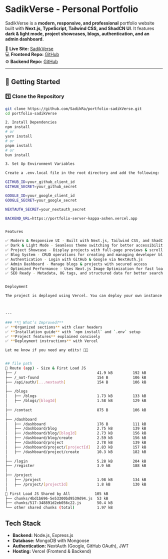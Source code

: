 # SadikVerse - Personal Portfolio

SadikVerse is a **modern, responsive, and professional** portfolio website built with **Next.js, TypeScript, Tailwind CSS, and ShadCN UI**. It features **dark & light mode, project showcases, blogs, authentication, and an admin dashboard**.

🔗 **Live Site:** [SadikVerse](https://sadikverse.vercel.app/)  
💻 **Frontend Repo:** [GitHub](https://github.com/SadikRa/portfolio-sadikVerse.git)  
⚙️ **Backend Repo:** [GitHub](https://github.com/SadikRa/portfolio-sadikVerse-server.git)

---

## 🚀 **Getting Started**

### **1️⃣ Clone the Repository**

```bash
git clone https://github.com/SadikRa/portfolio-sadikVerse.git
cd portfolio-sadikVerse

2️. Install Dependencies
npm install
# or
yarn install
# or
pnpm install
# or
bun install

3. Set Up Environment Variables

Create a .env.local file in the root directory and add the following:

GITHUB_ID=your_github_client_id
GITHUB_SECRET=your_github_secret

GOOGLE_ID=your_google_client_id
GOOGLE_SECRET=your_google_secret

NEXTAUTH_SECRET=your_nextauth_secret

BACKEND_URL=https://portfolio-server-kappa-ashen.vercel.app


Features

✅ Modern & Responsive UI - Built with Next.js, Tailwind CSS, and ShadCN UI
✅ Dark & Light Mode - Seamless theme switching for better accessibility
✅ Project Showcase - Display projects with full-page previews & scrollable frames
✅ Blog System - CRUD operations for creating and managing developer blogs
✅ Authentication - Login with GitHub & Google via NextAuth.js
✅ Admin Dashboard - Manage blogs & projects with secured access
✅ Optimized Performance - Uses Next.js Image Optimization for fast loading
✅ SEO Ready - Metadata, OG tags, and structured data for better search rankings


Deployment

The project is deployed using Vercel. You can deploy your own instance with: 🔗 Deploy on Vercel



---

### **🔹 What’s Improved?**
✅ **Organized sections** with clear headers
✅ **Installation guide** with `npm install` and `.env` setup
✅ **Project features** explained concisely
✅ **Deployment instructions** with Vercel

Let me know if you need any edits! 🚀🔥


## file path
📂 Route (app) - Size & First Load JS
├── /                                    41.9 kB         192 kB
├── /_not-found                          154 B           106 kB
├── /api/auth/[...nextauth]              154 B           106 kB
│
├── /blogs
│   ├── /blogs                           1.73 kB         133 kB
│   ├── /blogs/[blogId]                  1.58 kB         129 kB
│
├── /contact                             875 B           106 kB
│
├── /dashboard
│   ├── /dashboard                       176 B           111 kB
│   ├── /dashboard/blog                  2.75 kB         139 kB
│   ├── /dashboard/blog/[blogId]         2.73 kB         156 kB
│   ├── /dashboard/blog/create           2.59 kB         156 kB
│   ├── /dashboard/project               2.78 kB         139 kB
│   ├── /dashboard/project/[projectId]   2.83 kB         157 kB
│   ├── /dashboard/project/create        10.3 kB         182 kB
│
├── /login                               5.28 kB         204 kB
├── /register                            3.9 kB          188 kB
│
├── /project
│   ├── /project                         1.98 kB         134 kB
│   ├── /project/[projectId]             1.8 kB          130 kB
│
📂 First Load JS Shared by All           105 kB
├── chunks/4bd1b696-5e53300bd9539d94.js  53 kB
├── chunks/517-348891d2eb056c22.js       50.4 kB
└── other shared chunks (total)          1.97 kB
```


##  Tech Stack

- **Backend:** Node.js, Express.js
- **Database:** MongoDB with Mongoose
- **Authentication:** NextAuth (Google, GitHub OAuth), JWT
- **Hosting:** Vercel (Frontend & Backend)
